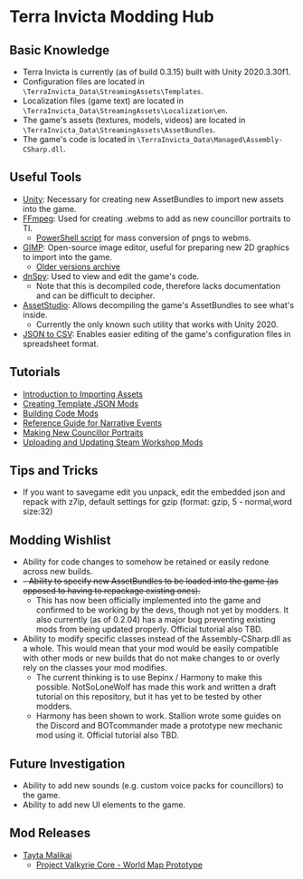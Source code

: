 # Terra Invicta Modding Hub

## Basic Knowledge
- Terra Invicta is currently (as of build 0.3.15) built with Unity 2020.3.30f1.
- Configuration files are located in `\TerraInvicta_Data\StreamingAssets\Templates`.
- Localization files (game text) are located in `\TerraInvicta_Data\StreamingAssets\Localization\en`.
- The game's assets (textures, models, videos) are located in `\TerraInvicta_Data\StreamingAssets\AssetBundles`.
- The game's code is located in `\TerraInvicta_Data\Managed\Assembly-CSharp.dll`.

## Useful Tools
- [Unity](https://unity3d.com/get-unity/download/archive): Necessary for creating new AssetBundles to import new assets into the game.
- [FFmpeg](https://www.ffmpeg.org/download.html): Used for creating .webms to add as new councillor portraits to TI.
  - [PowerShell script](mods/tayta/anime-councilors/waifu2vid.ps1) for mass conversion of pngs to webms.
- [GIMP](https://www.gimp.org/downloads/): Open-source image editor, useful for preparing new 2D graphics to import into the game.
  - [Older versions archive](https://download.gimp.org/pub/gimp/)
- [dnSpy](https://github.com/dnSpy/dnSpy/releases): Used to view and edit the game's code.
  - Note that this is decompiled code, therefore lacks documentation and can be difficult to decipher.
- [AssetStudio](https://github.com/Perfare/AssetStudio/releases): Allows decompiling the game's AssetBundles to see what's inside.
  - Currently the only known such utility that works with Unity 2020.
- [JSON to CSV](http://www.convertcsv.com/json-to-csv.htm): Enables easier editing of the game's configuration files in spreadsheet format.

## Tutorials
- [Introduction to Importing Assets](tutorials/Custom%20Orgs.md)
- [Creating Template JSON Mods](https://github.com/TROYTRON/ti-mods/blob/main/tutorials/Create_Template_JSON_mod.md)
- [Building Code Mods](/tutorials/code-mods-with-umm.md)
- [Reference Guide for Narrative Events](https://docs.google.com/document/d/1s3x96SyjvKFwx3pRSaMS7Zjo3FLwVVSLzSWzidT4CEo/edit)
- [Making New Councillor Portraits](tutorials/Councillor%20Portraits.md)
- [Uploading and Updating Steam Workshop Mods](https://github.com/TROYTRON/ti-mods/blob/main/tutorials/Uploading%20and%20Updating%20Workshop%20Mod.md)

## Tips and Tricks
- If you want to savegame edit you unpack, edit the embedded json and repack with z7ip, default settings for gzip (format: gzip, 5 - normal,word size:32)

## Modding Wishlist
- Ability for code changes to somehow be retained or easily redone across new builds.
- ~~- Ability to specify new AssetBundles to be loaded into the game (as opposed to having to repackage existing ones).~~
  - This has now been officially implemented into the game and confirmed to be working by the devs, though not yet by modders. It also currently (as of 0.2.04) has a major bug preventing existing mods from being updated properly. Official tutorial also TBD.
- Ability to modify specific classes instead of the Assembly-CSharp.dll as a whole. This would mean that your mod would be easily compatible with other mods or new builds that do not make changes to or overly rely on the classes your mod modifies.
  - The current thinking is to use Bepinx / Harmony to make this possible. NotSoLoneWolf has made this work and written a draft tutorial on this repository, but it has yet to be tested by other modders.
  - Harmony has been shown to work. Stallion wrote some guides on the Discord and BOTcommander made a prototype new mechanic mod using it. Official tutorial also TBD.

## Future Investigation
- Ability to add new sounds (e.g. custom voice packs for councillors) to the game.
- Ability to add new UI elements to the game.

## Mod Releases
- [Tayta Malikai](mods/tayta/Tayta's%20Mods.md)
  - [Project Valkyrie Core - World Map Prototype](mods/tayta/pvc-world-map)
